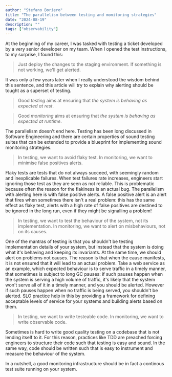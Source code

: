 ```yaml
---
author: "Stefano Boriero"
title: "The parallelism between testing and monitoring strategies"
date: "2024-08-19"
description: ""
tags: ["observability"]
---
```


At the beginning of my career, I was tasked with testing a ticket developed by a very senior developer on my team. When I opened the test instructions, to my surprise, I found this:

> Just deploy the changes to the staging environment. If something is not working, we'll get alerted.

It was only a few years later when I really understood the wisdom behind this sentence, and this article will try to explain why alerting should be tought as a superset of testing.

> Good *testing* aims at ensuring that *the system is behaving as expected at rest*.

> Good *monitoring* aims at ensuring that *the system is behaving as expected at runtime*.

The parallelism doesn't end here. Testing has been long discussed in Software Engineering and there are certain properties of sound testing suites that can be extended to provide a blueprint for implementing sound monitoring strategies.

> In testing, we want to avoid flaky test. In monitoring, we want to minimise false positives alerts.

Flaky tests are tests that do not always succeed, with seemingly random and inexplicable failures. When test failures rate increases, engineers start ignoring those test as they are seen as not reliable. This is problematic because often the reason for the flakiness is an actual bug. The parallelism with alerting here is with false positive alerts. A false positive alert is an alert that fires when sometimes there isn't a real problem: this has the same effect as flaky test, alerts with a high rate of false positives are destined to be ignored in the long run, even if they might be signalling a problem!

> In testing, we want to test the behaviour of the system, not its implementation. In monitoring, we want to alert on misbehaviours, not on its causes.

One of the mantras of testing is that you shouldn't be testing implementation details of your system, but instead that the system is doing what it's behaving and keeping its invariants. At the same time, we should alert on problems not causes. The reason is that when the cause manifests, it is not ensured that it will lead to an actual problem. Take a web service as an example, which expected behaviour is to serve traffic in a timely manner, that sometimes is subject to long GC pauses: if such pauses happen when the system is serving a high volume of traffic, it's likely that the system won't serve all of it in a timely manner, and you should be alerted. However if such pauses happen when no traffic is being served, you shouldn't be alerted. SLO practice help in this by providing a framework for defining acceptable levels of service for your systems and building alerts based on them.

> In testing, we want to write testeable code. In monitoring, we want to write observable code.

Sometimes is hard to write good quality testing on a codebase that is not lending itself to it. For this reason, practices like TDD are preached forcing engineers to structure their code such that testing is easy and sound. In the same way, code should be written such that is easy to instrument and measure the behaviour of the system.

In a nutshell, a good monitoring infrastructure should be in fact a continous test suite running on your system.
